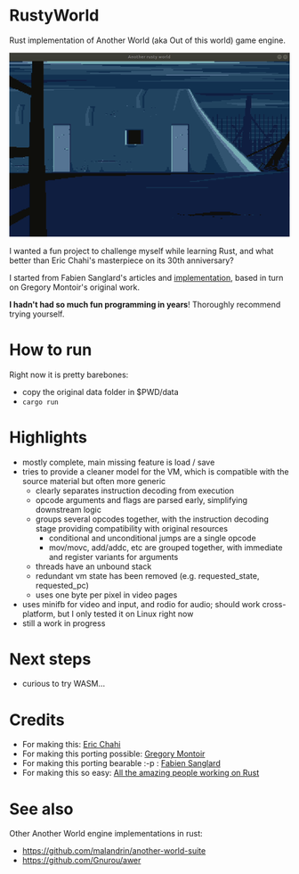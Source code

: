 # RustyWorld
Rust implementation of Another World (aka Out of this world) game engine.

![Intro video](https://raw.githubusercontent.com/EdMcBane/rustyworld/main/rustyworld.gif "Intro video")

I wanted a fun project to challenge myself while learning Rust, and what better than Eric Chahi's masterpiece on its 30th anniversary?

I started from Fabien Sanglard's articles and [implementation](https://github.com/fabiensanglard/Another-World-Bytecode-Interpreter), based in turn on Gregory Montoir's original work.

**I hadn't had so much fun programming in years**! Thoroughly recommend trying yourself.

# How to run
Right now it is pretty barebones:
* copy the original data folder in $PWD/data
* `cargo run`

# Highlights
* mostly complete, main missing feature is load / save
* tries to provide a cleaner model for the VM, which is compatible with the source material but often more generic
  * clearly separates instruction decoding from execution
  * opcode arguments and flags are parsed early, simplifying downstream logic
  * groups several opcodes together, with the instruction decoding stage providing compatibility with original resources
    * conditional and unconditional jumps are a single opcode
    * mov/movc, add/addc, etc are grouped together, with immediate and register variants for arguments
  * threads have an unbound stack
  * redundant vm state has been removed (e.g. requested_state, requested_pc)
  * uses one byte per pixel in video pages
* uses minifb for video and input, and rodio for audio; should work cross-platform, but I only tested it on Linux right now
* still a work in progress

# Next steps
* curious to try WASM...

# Credits
* For making this: [Eric Chahi](http://anotherworld.fr/)
* For making this porting possible: [Gregory Montoir](https://github.com/cyxx/rawgl/blob/master/docs/Amiga_DOS.md)
* For making this porting bearable :-p : [Fabien Sanglard](https://github.com/fabiensanglard/Another-World-Bytecode-Interpreter)
* For making this so easy: [All the amazing people working on Rust](https://www.rust-lang.org/)


# See also
Other Another World engine implementations in rust:
* https://github.com/malandrin/another-world-suite
* https://github.com/Gnurou/awer

